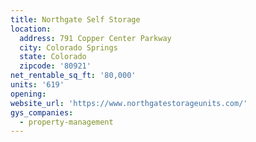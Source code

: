```yaml
---
title: Northgate Self Storage
location:
  address: 791 Copper Center Parkway
  city: Colorado Springs
  state: Colorado
  zipcode: '80921'
net_rentable_sq_ft: '80,000'
units: '619'
opening:
website_url: 'https://www.northgatestorageunits.com/'
gys_companies:
  - property-management
---
```



